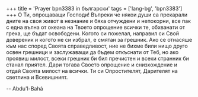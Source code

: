 +++
title = 'Prayer bpn3383 in български'
tags = ['lang-bg', 'bpn3383']
+++
О Ти, опрощаващи Господи! Въпреки че някои души са прекарали дните на своя живот в незнание и бяха отчуждени и непокорни, все пак с една вълна от океана на Твоето опрощение всички те, обхванати от греха, ще бъдат освободени. Когото си пожелал, направил си Свой довереник и когото не си избрал, е смятан за грешник. Ако се отнасяше към нас според Своята справедливост, ние не бихме били нищо друго освен грешници и заслужаващи да бъдем откъснати от Теб, но ако проявиш милост, всеки грешник би бил пречистен и всеки странник би станал приятел. Дари тогава Своето опрощение и снизхождение и отдай Своята милост на всички.
Ти си Опростителят, Дарителят на светлина и Всевишният.

-- Abdu'l-Bahá

